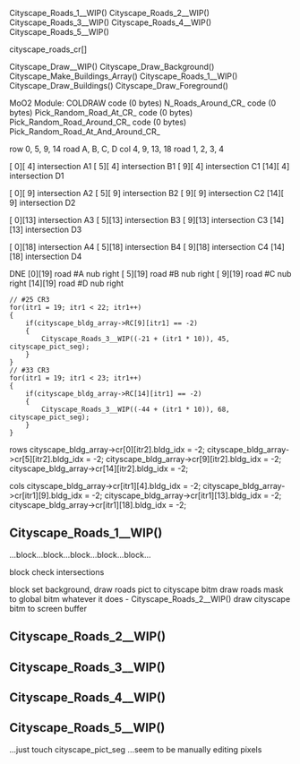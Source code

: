 


Cityscape_Roads_1__WIP()
Cityscape_Roads_2__WIP()
Cityscape_Roads_3__WIP()
Cityscape_Roads_4__WIP()
Cityscape_Roads_5__WIP()

cityscape_roads_cr[]



Cityscape_Draw__WIP()
    Cityscape_Draw_Background()
    Cityscape_Make_Buildings_Array()
    Cityscape_Roads_1__WIP()
    Cityscape_Draw_Buildings()
    Cityscape_Draw_Foreground()



MoO2
    Module: COLDRAW
        code (0 bytes) N_Roads_Around_CR_
        code (0 bytes) Pick_Random_Road_At_CR_
        code (0 bytes) Pick_Random_Road_Around_CR_
        code (0 bytes) Pick_Random_Road_At_And_Around_CR_




row  0, 5,  9, 14  road A, B, C, D
col  4, 9, 13, 18  road 1, 2, 3, 4

[ 0][ 4] intersection A1
[ 5][ 4] intersection B1
[ 9][ 4] intersection C1
[14][ 4] intersection D1

[ 0][ 9] intersection A2
[ 5][ 9] intersection B2
[ 9][ 9] intersection C2
[14][ 9] intersection D2

[ 0][13] intersection A3
[ 5][13] intersection B3
[ 9][13] intersection C3
[14][13] intersection D3

[ 0][18] intersection A4
[ 5][18] intersection B4
[ 9][18] intersection C4
[14][18] intersection D4

DNE [0][19] road #A nub right
[ 5][19] road #B nub right
[ 9][19] road #C nub right
[14][19] road #D nub right


    // #25 CR3
    for(itr1 = 19; itr1 < 22; itr1++)
    {
        if(cityscape_bldg_array->RC[9][itr1] == -2)
        {
            Cityscape_Roads_3__WIP((-21 + (itr1 * 10)), 45, cityscape_pict_seg);
        }
    }
    // #33 CR3
    for(itr1 = 19; itr1 < 23; itr1++)
    {
        if(cityscape_bldg_array->RC[14][itr1] == -2)
        {
            Cityscape_Roads_3__WIP((-44 + (itr1 * 10)), 68, cityscape_pict_seg);
        }
    }




rows
cityscape_bldg_array->cr[0][itr2].bldg_idx = -2;
cityscape_bldg_array->cr[5][itr2].bldg_idx = -2;
cityscape_bldg_array->cr[9][itr2].bldg_idx = -2;
cityscape_bldg_array->cr[14][itr2].bldg_idx = -2;

cols
cityscape_bldg_array->cr[itr1][4].bldg_idx = -2;
cityscape_bldg_array->cr[itr1][9].bldg_idx = -2;
cityscape_bldg_array->cr[itr1][13].bldg_idx = -2;
cityscape_bldg_array->cr[itr1][18].bldg_idx = -2;



## Cityscape_Roads_1__WIP()

...block...block...block...block...block...

block
    check intersections

block
    set background, draw roads pict to cityscape bitm
    draw roads mask to global bitm
    whatever it does - Cityscape_Roads_2__WIP()
    draw cityscape bitm to screen buffer

## Cityscape_Roads_2__WIP()

## Cityscape_Roads_3__WIP()
## Cityscape_Roads_4__WIP()
## Cityscape_Roads_5__WIP()
...just touch cityscape_pict_seg
...seem to be manually editing pixels

